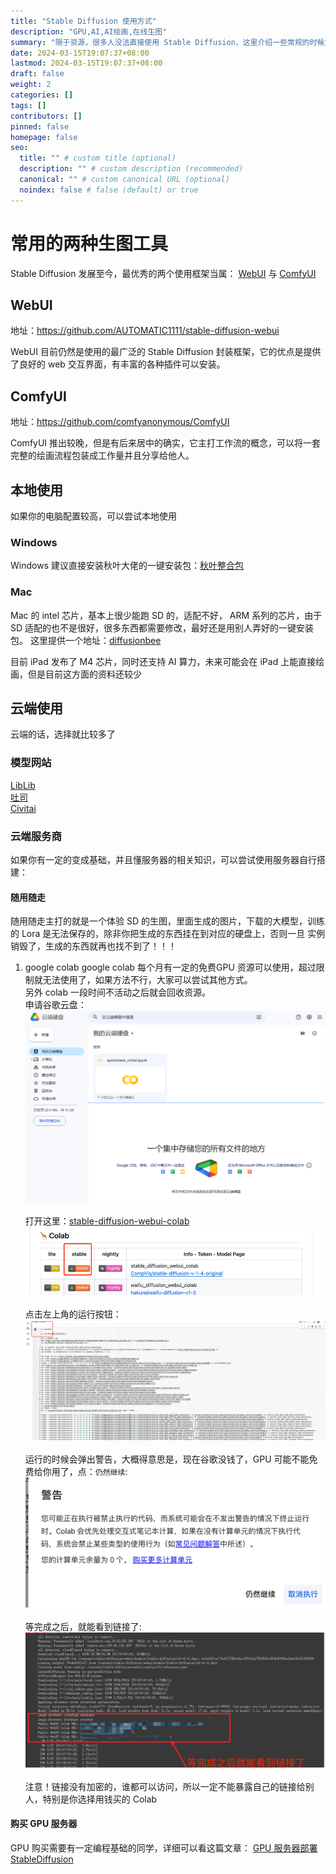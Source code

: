 ```yaml
---
title: "Stable Diffusion 使用方式"
description: "GPU,AI,AI绘画,在线生图"
summary: "限于资源，很多人没法直接使用 Stable Diffusion，这里介绍一些常规的时候方式"
date: 2024-03-15T19:07:37+08:00
lastmod: 2024-03-15T19:07:37+08:00
draft: false
weight: 2
categories: []
tags: []
contributors: []
pinned: false
homepage: false
seo:
  title: "" # custom title (optional)
  description: "" # custom description (recommended)
  canonical: "" # custom canonical URL (optional)
  noindex: false # false (default) or true
---
```


# 常用的两种生图工具

Stable Diffusion 发展至今，最优秀的两个使用框架当属： [WebUI](https://github.com/AUTOMATIC1111/stable-diffusion-webui) 与 [ComfyUI](https://github.com/comfyanonymous/ComfyUI)

## WebUI
地址：https://github.com/AUTOMATIC1111/stable-diffusion-webui

WebUI 目前仍然是使用的最广泛的 Stable Diffusion 封装框架，它的优点是提供了良好的 web 交互界面，有丰富的各种插件可以安装。

## ComfyUI

地址：https://github.com/comfyanonymous/ComfyUI

ComfyUI 推出较晚，但是有后来居中的确实，它主打工作流的概念，可以将一套完整的绘画流程包装成工作量并且分享给他人。

## 本地使用

如果你的电脑配置较高，可以尝试本地使用

### Windows

Windows 建议直接安装秋叶大佬的一键安装包：[秋叶整合包](https://www.bilibili.com/video/BV1iM4y1y7oA/?spm_id_from=333.337.search-card.all.click)

### Mac
Mac 的 intel 芯片，基本上很少能跑 SD 的，适配不好， ARM 系列的芯片，由于 SD 适配的也不是很好，很多东西都需要修改，最好还是用别人弄好的一键安装包。
这里提供一个地址：[diffusionbee](https://diffusionbee.com/)


目前 iPad 发布了 M4 芯片，同时还支持 AI 算力，未来可能会在 iPad 上能直接绘画，但是目前这方面的资料还较少

## 云端使用

云端的话，选择就比较多了

### 模型网站

[LibLib](https://www.liblib.art/) <br>
[吐司](https://tusiart.com) <br>
[Civitai](https://civitai.com) <br>

### 云端服务商

如果你有一定的变成基础，并且懂服务器的相关知识，可以尝试使用服务器自行搭建：

#### 随用随走
随用随走主打的就是一个体验 SD 的生图，里面生成的图片，下载的大模型，训练的 Lora 是无法保存的，除非你把生成的东西挂在到对应的硬盘上，否则一旦
实例销毁了，生成的东西就再也找不到了！！！

1. google colab
google colab 每个月有一定的免费GPU 资源可以使用，超过限制就无法使用了，如果方法不行，大家可以尝试其他方式。<br>
另外 colab 一段时间不活动之后就会回收资源。<br>
申请谷歌云盘：<br>
![google 硬盘](google_drive.png)<br><br>
打开这里：[stable-diffusion-webui-colab](https://github.com/camenduru/stable-diffusion-webui-colab)
![google 硬盘](google_drive_2.png)<br><br>
点击左上角的运行按钮：<br>
![google 硬盘](google_drive_3.png)<br><br>
运行的时候会弹出警告，大概得意思是，现在谷歌没钱了，GPU 可能不能免费给你用了，点：`仍然继续`:<br>
![google 硬盘](google_drive_4.png)<br><br>
等完成之后，就能看到链接了:<br>
![google 硬盘](google_drive_5.png)<br><br>
注意！链接没有加密的，谁都可以访问，所以一定不能暴露自己的链接给别人，特别是你选择用钱买的 Colab

#### 购买 GPU 服务器
GPU 购买需要有一定编程基础的同学，详细可以看这篇文章：
[GPU 服务器部署 StableDiffusion](/blog/gpu-部署安装-stable-diffusion)<br><br>


